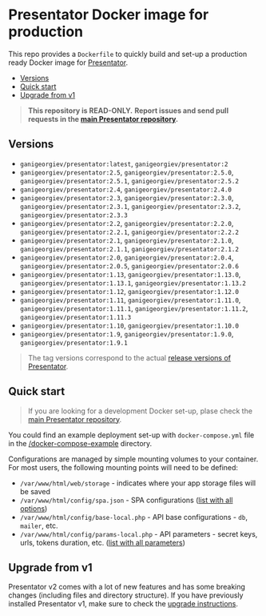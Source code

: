 Presentator Docker image for production
======================================================================

This repo provides a `Dockerfile` to quickly build and set-up a production ready Docker image for [Presentator](https://github.com/presentator/presentator).

- [Versions](#versions)
- [Quick start](#quick-start)
- [Upgrade from v1](#upgrade-from-v1)

> **This repository is READ-ONLY.**
> **Report issues and send pull requests in the [main Presentator repository](https://github.com/presentator/presentator/issues).**


## Versions

- `ganigeorgiev/presentator:latest`, `ganigeorgiev/presentator:2`
- `ganigeorgiev/presentator:2.5`, `ganigeorgiev/presentator:2.5.0`, `ganigeorgiev/presentator:2.5.1`, `ganigeorgiev/presentator:2.5.2`
- `ganigeorgiev/presentator:2.4`, `ganigeorgiev/presentator:2.4.0`
- `ganigeorgiev/presentator:2.3`, `ganigeorgiev/presentator:2.3.0`, `ganigeorgiev/presentator:2.3.1`, `ganigeorgiev/presentator:2.3.2`, `ganigeorgiev/presentator:2.3.3`
- `ganigeorgiev/presentator:2.2`, `ganigeorgiev/presentator:2.2.0`, `ganigeorgiev/presentator:2.2.1`, `ganigeorgiev/presentator:2.2.2`
- `ganigeorgiev/presentator:2.1`, `ganigeorgiev/presentator:2.1.0`, `ganigeorgiev/presentator:2.1.1`, `ganigeorgiev/presentator:2.1.2`
- `ganigeorgiev/presentator:2.0`, `ganigeorgiev/presentator:2.0.4`, `ganigeorgiev/presentator:2.0.5`, `ganigeorgiev/presentator:2.0.6`
- `ganigeorgiev/presentator:1.13`, `ganigeorgiev/presentator:1.13.0`, `ganigeorgiev/presentator:1.13.1`, `ganigeorgiev/presentator:1.13.2`
- `ganigeorgiev/presentator:1.12`, `ganigeorgiev/presentator:1.12.0`
- `ganigeorgiev/presentator:1.11`, `ganigeorgiev/presentator:1.11.0`, `ganigeorgiev/presentator:1.11.1`, `ganigeorgiev/presentator:1.11.2`, `ganigeorgiev/presentator:1.11.3`
- `ganigeorgiev/presentator:1.10`, `ganigeorgiev/presentator:1.10.0`
- `ganigeorgiev/presentator:1.9`, `ganigeorgiev/presentator:1.9.0`, `ganigeorgiev/presentator:1.9.1`

> The tag versions correspond to the actual [release versions of Presentator](https://github.com/presentator/presentator/releases).


## Quick start
> If you are looking for a development Docker set-up, plase check the [main Presentator repository](https://github.com/presentator/presentator).

You could find an example deployment set-up with `docker-compose.yml` file in the [/docker-compose-example](https://github.com/presentator/presentator-docker/tree/master/docker-compose-example) directory.

Configurations are managed by simple mounting volumes to your container.
For most users, the following mounting points will need to be defined:

- `/var/www/html/web/storage` - indicates where your app storage files will be saved
- `/var/www/html/config/spa.json` - SPA configurations ([list with all options](https://github.com/presentator/presentator-spa/blob/master/.env))
- `/var/www/html/config/base-local.php` - API base configurations - `db`, `mailer`, etc.
- `/var/www/html/config/params-local.php` - API parameters - secret keys, urls, tokens duration, etc. ([list with all parameters](https://github.com/presentator/presentator-api/blob/master/config/params.php))


## Upgrade from v1
Presentator v2 comes with a lot of new features and has some breaking changes (including files and directory structure).
If you have previously installed Presentator v1, make sure to check the [upgrade instructions](https://github.com/presentator/presentator/blob/master/UPGRADE.md).
